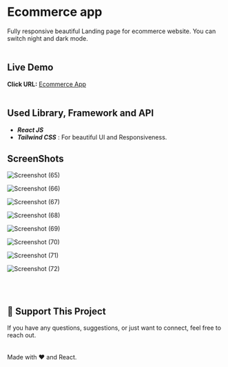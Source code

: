 # Ecommerce app
Fully responsive beautiful Landing page for ecommerce website. You can switch night and dark mode.<br/><br/>
## Live Demo
**Click URL:** [Ecommerce App](https://shopsys-in.netlify.app/)<br/><br/>
## Used Library, Framework and API
- ***React JS*** <br/>
- ***Tailwind CSS***       : For beautiful UI and Responsiveness.<br/>

## ScreenShots

![Screenshot (65)](https://github.com/user-attachments/assets/f3298f19-f676-4133-97c8-00caccd177dd)

![Screenshot (66)](https://github.com/user-attachments/assets/ceabf40f-58c2-4920-8ed2-7bbbb712109f)

![Screenshot (67)](https://github.com/user-attachments/assets/91f22ea6-fa00-40d4-a7c4-41c71284a645)

![Screenshot (68)](https://github.com/user-attachments/assets/c83cc775-d2f4-4d84-83bd-524d574c9384)

![Screenshot (69)](https://github.com/user-attachments/assets/6336ebdd-1aff-4572-a2ed-348834bd4119)

![Screenshot (70)](https://github.com/user-attachments/assets/58dd4e60-0721-42e1-9c2c-e6d959dec461)

![Screenshot (71)](https://github.com/user-attachments/assets/69f51e75-2ba4-4d9b-9ccf-27cae8afeda3)

![Screenshot (72)](https://github.com/user-attachments/assets/ec87b9b4-42f1-4692-8766-b07a551c6606)


<br/><br/>

##  💖 Support This Project
If you have any questions, suggestions, or just want to connect, feel free to reach out.<br/><br/><br/>
Made with ❤️ and React.
